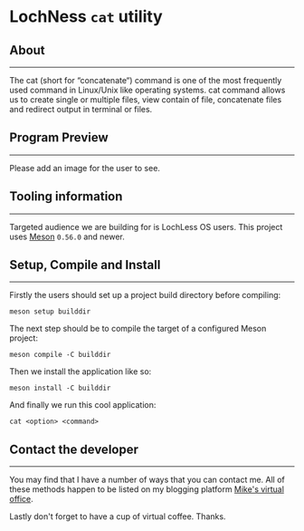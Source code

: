 # LochNess `cat` utility

## About

* * *

The cat (short for “concatenate“) command is one of
the most frequently used command in Linux/Unix like
operating systems. cat command allows us to create
single or multiple files, view contain of file,
concatenate files and redirect output in terminal or
files.

## Program Preview

* * *

Please add an image for the user to see.

## Tooling information

* * *

Targeted audience we are building for is LochLess OS users. This project uses
[Meson](https://mesonbuild.com/) `0.56.0` and newer.

## Setup, Compile and Install

* * *

Firstly the users should set up a project build directory before
compiling:

```console
meson setup builddir
```

The next step should be to compile the target of a configured
Meson project:

```console
meson compile -C builddir
```

Then we install the application like so:

```console
meson install -C builddir
```

And finally we run this cool application:

```console
cat <option> <command>
```

## Contact the developer

* * *

You may find that I have a number of ways that you can contact
me. All of these methods happen to be listed on my blogging platform
[Mike's virtual office](https://michaelbrockus.home.blog/contact/).

Lastly don't forget to have a cup of virtual coffee. Thanks.
